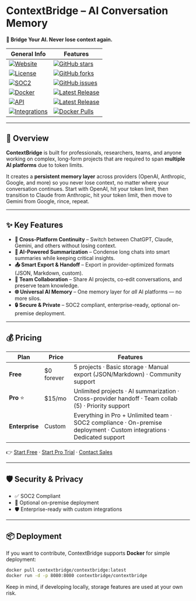 # ContextBridge – AI Conversation Memory

**🌉 Bridge Your AI. Never lose context again.**
<!-- 🔥 Dynamic GitHub/Docker Badges -->

| General Info                   | Features                                                 |
|-------------------------------|----------------------------------------------------------|
| [![Website](https://img.shields.io/badge/Website-context--bridge.com-blue)](https://context-bridge.com)  | [![GitHub stars](https://img.shields.io/github/stars/jleboube/contextbridge?style=social)](https://github.com/jleboube/contextbridge/stargazers) |
| [![License](https://img.shields.io/badge/license-MIT-green.svg)](LICENSE)  |  [![GitHub forks](https://img.shields.io/github/forks/jleboube/contextbridge?style=social)](https://github.com/jleboube/contextbridge/network/members)  |
| [![SOC2](https://img.shields.io/badge/SOC2-Compliant-success)](#security--privacy)  |  [![GitHub issues](https://img.shields.io/github/issues/jleboube/contextbridge)](https://github.com/jleboube/contextbridge/issues)   |
| [![Docker](https://img.shields.io/badge/Docker-Supported-2496ED?logo=docker&logoColor=white)](#deployment)  |   [![Latest Release](https://img.shields.io/github/v/release/jleboube/contextbridge)](https://github.com/jleboube/contextbridge/releases)   |
| [![API](https://img.shields.io/badge/API-Available-orange?logo=swagger&logoColor=white)](#-resources)  |   [![Latest Release](https://img.shields.io/github/v/release/jleboube/contextbridge)](https://github.com/jleboube/contextbridge/releases)   |
| [![Integrations](https://img.shields.io/badge/Integrations-Slack%20%7C%20GitHub%20%7C%20Teams-purple)](#-resources)  |   [![Docker Pulls](https://img.shields.io/docker/pulls/contextbridge/contextbridge)](https://hub.docker.com/r/contextbridge/contextbridge) 



  

---

## 🚀 Overview

**ContextBridge** is built for professionals, researchers, teams, and anyone working on complex, long-form projects that are required to span **multiple AI platforms** due to token limits.  

It creates a **persistent memory layer** across providers (OpenAI, Anthropic, Google, and more) so you never lose context, no matter where your conversation continues.  Start with OpenAI, hit your token limit, then transition to Claude from Anthropic, hit your token limit, then move to Gemini from Google, rince, repeat.

---

## ✨ Key Features

- **🔗 Cross-Platform Continuity** – Switch between ChatGPT, Claude, Gemini, and others without losing context.  
- **🧠 AI-Powered Summarization** – Condense long chats into smart summaries while keeping critical insights.  
- **📤 Smart Export & Handoff** – Export in provider-optimized formats (JSON, Markdown, custom).  
- **👥 Team Collaboration** – Share AI projects, co-edit conversations, and preserve team knowledge.  
- **🌐 Universal AI Memory** – One memory layer for *all* AI platforms — no more silos.  
- **🔒 Secure & Private** – SOC2 compliant, enterprise-ready, optional on-premise deployment.  

---

## 💰 Pricing

| Plan          | Price       | Features                                                                 |
|---------------|------------|--------------------------------------------------------------------------|
| **Free**      | $0 forever | 5 projects · Basic storage · Manual export (JSON/Markdown) · Community support |
| **Pro** ⭐     | $15/mo     | Unlimited projects · AI summarization · Cross-provider handoff · Team collab (5) · Priority support |
| **Enterprise** | Custom     | Everything in Pro + Unlimited team · SOC2 compliance · On-premise deployment · Custom integrations · Dedicated support |

👉 [Start Free](https://context-bridge.com/register) · [Start Pro Trial](https://context-bridge.com/register) · [Contact Sales](https://context-bridge.com/contact)

---

## 🛡 Security & Privacy

- ✅ SOC2 Compliant  
- 🔐 Optional on-premise deployment  
- 🛡 Enterprise-ready with custom integrations  

---

## 📦 Deployment

If you want to contribute, ContextBridge supports **Docker** for simple deployment:

```bash
docker pull contextbridge/contextbridge:latest
docker run -d -p 8080:8080 contextbridge/contextbridge
```

Keep in mind, if developing locally, storage features are used at your own risk.

